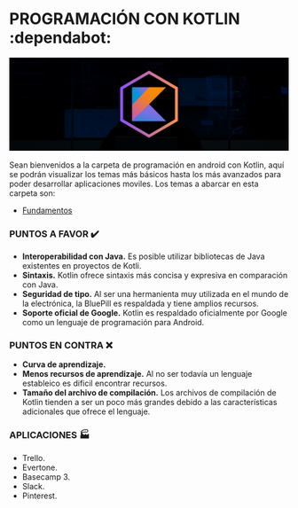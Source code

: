 # PROGRAMACIÓN CON KOTLIN :dependabot:
<div>
    <img src="../IMG/bannerK.png">
</div>

Sean bienvenidos a la carpeta de programación en android con Kotlin, aquí se podrán visualizar los temas más básicos hasta los más avanzados para poder
desarrollar aplicaciones moviles. Los temas a abarcar en esta carpeta son:

<ul>
    <li><a href="09 - 01 - 01 - FUNDAMENTOS/00 - Fundamentos.md">Fundamentos</a></li>
</ul>

### PUNTOS A FAVOR :heavy_check_mark:
- <b>Interoperabilidad con Java.</b> Es posible utilizar bibliotecas de Java existentes en proyectos de Kotli.
- <b>Sintaxis.</b> Kotlin ofrece sintaxis más concisa y expresiva en comparación con Java.
- <b>Seguridad de tipo.</b> Al ser una hermanienta muy utilizada en el mundo de la electrónica, la BluePill es respaldada y tiene amplios recursos.
- <b>Soporte oficial de Google.</b> Kotlin es respaldado oficialmente por Google como un lenguaje de programación para Android.

### PUNTOS EN CONTRA :x:
- <b>Curva de aprendizaje.</b>
- <b>Menos recursos de aprendizaje.</b> Al no ser todavía un lenguaje estableico es dificil encontrar recursos.
- <b>Tamaño del archivo de compilación.</b> Los archivos de compilación de Kotlin tienden a ser un poco más grandes debido a las características adicionales que ofrece el lenguaje.

### APLICACIONES :factory:
- Trello.
- Evertone.
- Basecamp 3.
- Slack.
- Pinterest.